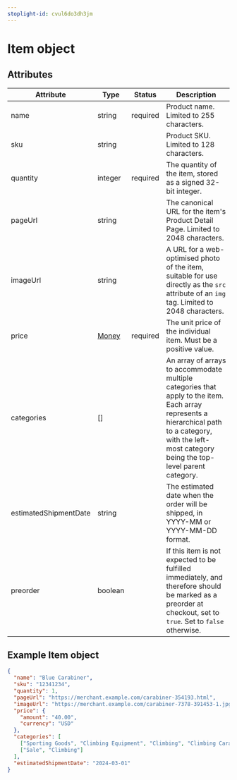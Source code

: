 ```yaml
---
stoplight-id: cvul6do3dh3jm
---
```


# Item object

## Attributes

|Attribute	|Type | Status	|Description|
|--|--| --|---|
|name|	string |required	|Product name. Limited to 255 characters.|
|sku	|string	| |Product SKU. Limited to 128 characters.|
|quantity	|integer| required	|The quantity of the item, stored as a signed 32-bit integer.|
|pageUrl	|string	| |The canonical URL for the item's Product Detail Page. Limited to 2048 characters.|
|imageUrl|	string|	 |A URL for a web-optimised photo of the item, suitable for use directly as the `src` attribute of an `img` tag. Limited to 2048 characters.|
|price|	[Money](Money-object.md)  |required|	The unit price of the individual item. Must be a positive value.
|categories|	[]	| |An array of arrays to accommodate multiple categories that apply to the item. Each array represents a hierarchical path to a category, with the left-most category being the top-level parent category.
|estimatedShipmentDate|	string|	 |The estimated date when the order will be shipped, in YYYY-MM or YYYY-MM-DD format.
|preorder	|boolean|	 |If this item is not expected to be fulfilled immediately, and therefore should be marked as a preorder at checkout, set to `true`. Set to `false` otherwise.|


## Example Item object

```json
{
  "name": "Blue Carabiner",
  "sku": "12341234",
  "quantity": 1,
  "pageUrl": "https://merchant.example.com/carabiner-354193.html",
  "imageUrl": "https://merchant.example.com/carabiner-7378-391453-1.jpg",
  "price": {
    "amount": "40.00",
    "currency": "USD"
  },
  "categories": [
    ["Sporting Goods", "Climbing Equipment", "Climbing", "Climbing Carabiners"],
    ["Sale", "Climbing"]
  ],
  "estimatedShipmentDate": "2024-03-01"
}
```
